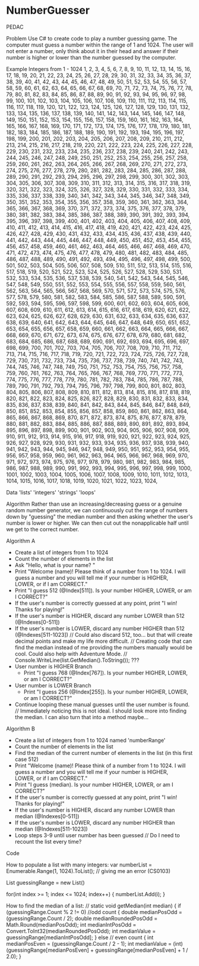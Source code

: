 # NumberGuesser

PEDAC

Problem
Use C# to create code to play a number guessing game. The computer must guess a number within the range of 1 and 1024. The user will not enter a number, only think about it in their head and answer if their number is higher or lower than the number guessed by the computer.

Example
Integers from
1 - 1024
1,
2,
3,
4,
5,
6,
7,
8,
9,
10,
11,
12,
13,
14,
15,
16,
17,
18,
19,
20,
21,
22,
23,
24,
25,
26,
27,
28,
29,
30,
31,
32,
33,
34,
35,
36,
37,
38,
39,
40,
41,
42,
43,
44,
45,
46,
47,
48,
49,
50,
51,
52,
53,
54,
55,
56,
57,
58,
59,
60,
61,
62,
63,
64,
65,
66,
67,
68,
69,
70,
71,
72,
73,
74,
75,
76,
77,
78,
79,
80,
81,
82,
83,
84,
85,
86,
87,
88,
89,
90,
91,
92,
93,
94,
95,
96,
97,
98,
99,
100,
101,
102,
103,
104,
105,
106,
107,
108,
109,
110,
111,
112,
113,
114,
115,
116,
117,
118,
119,
120,
121,
122,
123,
124,
125,
126,
127,
128,
129,
130,
131,
132,
133,
134,
135,
136,
137,
138,
139,
140,
141,
142,
143,
144,
145,
146,
147,
148,
149,
150,
151,
152,
153,
154,
155,
156,
157,
158,
159,
160,
161,
162,
163,
164,
165,
166,
167,
168,
169,
170,
171,
172,
173,
174,
175,
176,
177,
178,
179,
180,
181,
182,
183,
184,
185,
186,
187,
188,
189,
190,
191,
192,
193,
194,
195,
196,
197,
198,
199,
200,
201,
202,
203,
204,
205,
206,
207,
208,
209,
210,
211,
212,
213,
214,
215,
216,
217,
218,
219,
220,
221,
222,
223,
224,
225,
226,
227,
228,
229,
230,
231,
232,
233,
234,
235,
236,
237,
238,
239,
240,
241,
242,
243,
244,
245,
246,
247,
248,
249,
250,
251,
252,
253,
254,
255,
256,
257,
258,
259,
260,
261,
262,
263,
264,
265,
266,
267,
268,
269,
270,
271,
272,
273,
274,
275,
276,
277,
278,
279,
280,
281,
282,
283,
284,
285,
286,
287,
288,
289,
290,
291,
292,
293,
294,
295,
296,
297,
298,
299,
300,
301,
302,
303,
304,
305,
306,
307,
308,
309,
310,
311,
312,
313,
314,
315,
316,
317,
318,
319,
320,
321,
322,
323,
324,
325,
326,
327,
328,
329,
330,
331,
332,
333,
334,
335,
336,
337,
338,
339,
340,
341,
342,
343,
344,
345,
346,
347,
348,
349,
350,
351,
352,
353,
354,
355,
356,
357,
358,
359,
360,
361,
362,
363,
364,
365,
366,
367,
368,
369,
370,
371,
372,
373,
374,
375,
376,
377,
378,
379,
380,
381,
382,
383,
384,
385,
386,
387,
388,
389,
390,
391,
392,
393,
394,
395,
396,
397,
398,
399,
400,
401,
402,
403,
404,
405,
406,
407,
408,
409,
410,
411,
412,
413,
414,
415,
416,
417,
418,
419,
420,
421,
422,
423,
424,
425,
426,
427,
428,
429,
430,
431,
432,
433,
434,
435,
436,
437,
438,
439,
440,
441,
442,
443,
444,
445,
446,
447,
448,
449,
450,
451,
452,
453,
454,
455,
456,
457,
458,
459,
460,
461,
462,
463,
464,
465,
466,
467,
468,
469,
470,
471,
472,
473,
474,
475,
476,
477,
478,
479,
480,
481,
482,
483,
484,
485,
486,
487,
488,
489,
490,
491,
492,
493,
494,
495,
496,
497,
498,
499,
500,
501,
502,
503,
504,
505,
506,
507,
508,
509,
510,
511,
512,
513,
514,
515,
516,
517,
518,
519,
520,
521,
522,
523,
524,
525,
526,
527,
528,
529,
530,
531,
532,
533,
534,
535,
536,
537,
538,
539,
540,
541,
542,
543,
544,
545,
546,
547,
548,
549,
550,
551,
552,
553,
554,
555,
556,
557,
558,
559,
560,
561,
562,
563,
564,
565,
566,
567,
568,
569,
570,
571,
572,
573,
574,
575,
576,
577,
578,
579,
580,
581,
582,
583,
584,
585,
586,
587,
588,
589,
590,
591,
592,
593,
594,
595,
596,
597,
598,
599,
600,
601,
602,
603,
604,
605,
606,
607,
608,
609,
610,
611,
612,
613,
614,
615,
616,
617,
618,
619,
620,
621,
622,
623,
624,
625,
626,
627,
628,
629,
630,
631,
632,
633,
634,
635,
636,
637,
638,
639,
640,
641,
642,
643,
644,
645,
646,
647,
648,
649,
650,
651,
652,
653,
654,
655,
656,
657,
658,
659,
660,
661,
662,
663,
664,
665,
666,
667,
668,
669,
670,
671,
672,
673,
674,
675,
676,
677,
678,
679,
680,
681,
682,
683,
684,
685,
686,
687,
688,
689,
690,
691,
692,
693,
694,
695,
696,
697,
698,
699,
700,
701,
702,
703,
704,
705,
706,
707,
708,
709,
710,
711,
712,
713,
714,
715,
716,
717,
718,
719,
720,
721,
722,
723,
724,
725,
726,
727,
728,
729,
730,
731,
732,
733,
734,
735,
736,
737,
738,
739,
740,
741,
742,
743,
744,
745,
746,
747,
748,
749,
750,
751,
752,
753,
754,
755,
756,
757,
758,
759,
760,
761,
762,
763,
764,
765,
766,
767,
768,
769,
770,
771,
772,
773,
774,
775,
776,
777,
778,
779,
780,
781,
782,
783,
784,
785,
786,
787,
788,
789,
790,
791,
792,
793,
794,
795,
796,
797,
798,
799,
800,
801,
802,
803,
804,
805,
806,
807,
808,
809,
810,
811,
812,
813,
814,
815,
816,
817,
818,
819,
820,
821,
822,
823,
824,
825,
826,
827,
828,
829,
830,
831,
832,
833,
834,
835,
836,
837,
838,
839,
840,
841,
842,
843,
844,
845,
846,
847,
848,
849,
850,
851,
852,
853,
854,
855,
856,
857,
858,
859,
860,
861,
862,
863,
864,
865,
866,
867,
868,
869,
870,
871,
872,
873,
874,
875,
876,
877,
878,
879,
880,
881,
882,
883,
884,
885,
886,
887,
888,
889,
890,
891,
892,
893,
894,
895,
896,
897,
898,
899,
900,
901,
902,
903,
904,
905,
906,
907,
908,
909,
910,
911,
912,
913,
914,
915,
916,
917,
918,
919,
920,
921,
922,
923,
924,
925,
926,
927,
928,
929,
930,
931,
932,
933,
934,
935,
936,
937,
938,
939,
940,
941,
942,
943,
944,
945,
946,
947,
948,
949,
950,
951,
952,
953,
954,
955,
956,
957,
958,
959,
960,
961,
962,
963,
964,
965,
966,
967,
968,
969,
970,
971,
972,
973,
974,
975,
976,
977,
978,
979,
980,
981,
982,
983,
984,
985,
986,
987,
988,
989,
990,
991,
992,
993,
994,
995,
996,
997,
998,
999,
1000,
1001,
1002,
1003,
1004,
1005,
1006,
1007,
1008,
1009,
1010,
1011,
1012,
1013,
1014,
1015,
1016,
1017,
1018,
1019,
1020,
1021,
1022,
1023,
1024,

Data
'lists'
'integers'
'strings'
'loops'

Algorithm
Rather than use an increasing/decreasing guess or a genuine random number generator, we can continuously cut the range of numbers down by "guessing" the median number and then asking whether the user's number is lower or higher. We can then cut out the nonapplicable half until we get to the correct number.

Algorithm A

- Create a list of integers from 1 to 1024
- Count the number of elements in the list
- Ask "Hello, what is your name? "
- Print "Welcome (name)! Please think of a number from 1 to 1024. I will guess a number and you will tell me if your number is HIGHER,  
  LOWER, or if I am CORRECT."
- Print "I guess 512 (@Index[511]). Is your number HIGHER, LOWER, or am I CORRECT?"
- If the user's number is correctly guessed at any point, print "I win! Thanks for playing!"
- If the user's number is HIGHER, discard any number LOWER than 512 (@Indexes[0-511])
- If the user's number is LOWER, discard any number HIGHER than 512 (@Indexes[511-1023])
  // Could also discard 512, too... but that will create decimal points and make my life more difficult.
  // Creating code that can find the median instead of me providing the numbers manually would be cool. Could also help with Adventure Mode.
  // Console.WriteLine(list.GetMedian().ToString()); ???
- User number is HIGHER Branch
  - Print "I guess 768 (@Index[767]). Is your number HIGHER, LOWER, or am I CORRECT?"
- User number is LOWER Branch
  - Print "I guess 256 (@Index[255]). Is your number HIGHER, LOWER, or am I CORRECT?"
- Continue looping these manual guesses until the user number is found.
  // Immediately noticing this is not ideal. I should look more into finding the median. I can also turn that into a method maybe...

Algorithm B

- Create a list of integers from 1 to 1024 named 'numberRange'
- Count the number of elements in the list
- Find the median of the current number of elements in the list (in this first case 512)
- Print "Welcome (name)! Please think of a number from 1 to 1024. I will guess a number and you will tell me if your number is HIGHER,  
  LOWER, or if I am CORRECT."
- Print "I guess (median). Is your number HIGHER, LOWER, or am I CORRECT?"
- If the user's number is correctly guessed at any point, print "I win! Thanks for playing!"
- If the user's number is HIGHER, discard any number LOWER than median (@Indexes[0-511])
- If the user's number is LOWER, discard any number HIGHER than median (@Indexes[511-1023])
- Loop steps 3-9 until user number has been guessed
  // Do I need to recount the list every time?

Code

How to populate a list with many integers:
var numberList = Enumerable.Range(1, 1024).ToList();
// giving me an error (CS0103)

List<int> guessingRange = new List<int>()

for(int index >= 1; index <= 1024; index++)
{
numberList.Add(i);
}

How to find the median of a list:
// static void getMedian(int median)
{
if (guessingRange.Count % 2 != 0) //odd count
{
double medianPosOdd = (guessingRange.Count / 2);
double medianRoundedPosOdd = Math.Round(medianPosOdd);
int medianIntPosOdd = Convert.ToInt32(medianRoundedPosOdd);
int medianValue = guessingRange[medianIntPosOdd];
}
else // even count
{
int medianPosEven = (guessingRange.Count / 2 - 1);
int medianValue = (int)(guessingRange[medianPosEven] + guessingRange[medianPosEven] + 1 / 2.0);
}
